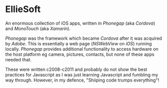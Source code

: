 # EllieSoft
An enormous collection of iOS apps, written in _Phonegap_ (aka _Cordova_) and _MonoTouch_ (aka _Xamarin_).

_Phonegap_ was the framework which became _Cordova_ after it was acquired by _Adobe_.  This is essentially a
web page (_NSWebView_ on _iOS_) running locally.  _Phonegap_ provides additional functionality to access hardware
on the host platform eg camera, pictures, contacts, but none of these apps needed that.

These were written c2008-c2011 and probably do not show the best practices for Javascript as I was just
learning Javascript and fumbling my way through.  However, in my defence,  "Shiiping code trumps everything"!
